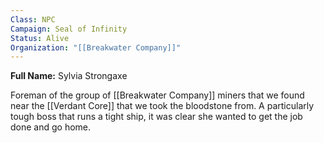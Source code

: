 ```yaml
---
Class: NPC
Campaign: Seal of Infinity
Status: Alive
Organization: "[[Breakwater Company]]"
---
```

**Full Name:** Sylvia Strongaxe

Foreman of the group of [[Breakwater Company]] miners that we found near the [[Verdant Core]] that we took the bloodstone from. A particularly tough boss that runs a tight ship, it was clear she wanted to get the job done and go home.